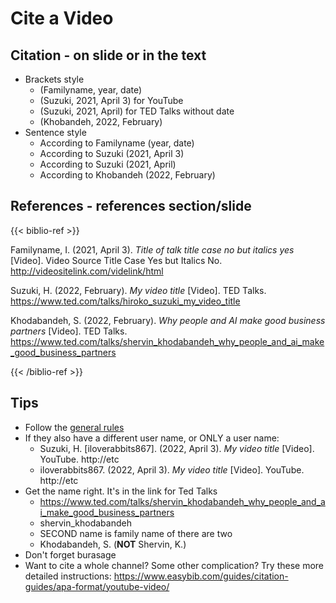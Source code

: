 # Cite a Video

## Citation - on slide or in the text 
* Brackets style
    * (Familyname, year, date)
    * (Suzuki, 2021, April 3) for YouTube
    * (Suzuki, 2021, April) for TED Talks without date
    * (Khobandeh, 2022, February)
* Sentence style
    * According to Familyname (year, date)
    * According to Suzuki (2021, April 3)  
    * According to Suzuki (2021, April)  
    * According to Khobandeh (2022, February)

## References - references section/slide
{{< biblio-ref >}}

Familyname, I. (2021, April 3). *Title of talk title case no but italics yes* [Video]. Video Source Title Case Yes but Italics No. http://videositelink.com/videlink/html 

Suzuki, H. (2022, February). *My video title* [Video]. TED Talks. https://www.ted.com/talks/hiroko_suzuki_my_video_title

Khodabandeh, S. (2022, February). *Why people and AI make good business partners* [Video]. TED Talks. https://www.ted.com/talks/shervin_khodabandeh_why_people_and_ai_make_good_business_partners

{{< /biblio-ref >}}

## Tips
* Follow the [general rules](Invention-GeneralRules)
* If they also have a different user name, or ONLY a user name:
    * Suzuki, H. [iloverabbits867]. (2022, April 3). *My video title* [Video]. YouTube. http://etc 
    * iloverabbits867. (2022, April 3). *My video title* [Video]. YouTube. http://etc
* Get the name right. It's in the link for Ted Talks
    * https://www.ted.com/talks/shervin_khodabandeh_why_people_and_ai_make_good_business_partners
    * shervin_khodabandeh
    * SECOND name is family name of there are two
    * Khodabandeh, S. (**NOT** Shervin, K.)
* Don't forget burasage
* Want to cite a whole channel? Some other complication? Try these more detailed instructions: https://www.easybib.com/guides/citation-guides/apa-format/youtube-video/
